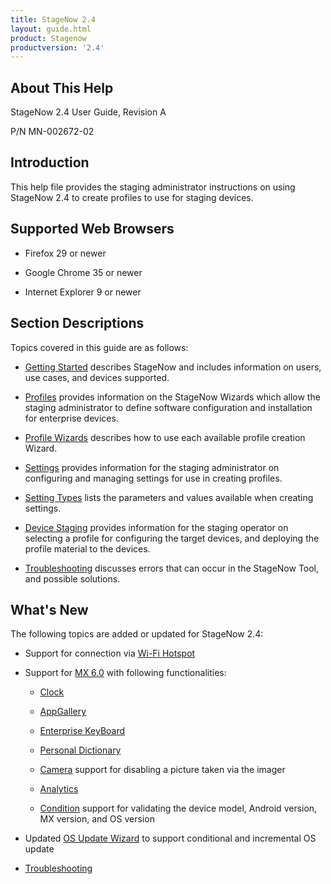 ```yaml
---
title: StageNow 2.4
layout: guide.html
product: Stagenow
productversion: '2.4'
---
```


## About This Help

StageNow 2.4 User Guide, Revision A

P/N MN-002672-02

## Introduction
This help file provides the staging administrator instructions on using StageNow 2.4 to create profiles to use for staging devices.

## Supported Web Browsers

* Firefox 29 or newer

* Google Chrome 35 or newer 

* Internet Explorer 9 or newer

## Section Descriptions
Topics covered in this guide are as follows:

* [Getting Started](../gettingstarted) describes StageNow and includes information on users, use cases, and devices supported.

* [Profiles](../stagingprofiles) provides information on the StageNow Wizards which allow the staging administrator to define software configuration and installation for enterprise devices.

* [Profile Wizards](../ProfileWizards) describes how to use each available profile creation Wizard.

* [Settings](../settingconfig) provides information for the staging administrator on configuring and managing settings for use in creating profiles.

* [Setting Types](../CSPreference) lists the parameters and values available when creating settings.

* [Device Staging](../stageclient) provides information for the staging operator on selecting a profile for configuring the target devices, and deploying the profile material to the devices.

* [Troubleshooting](../troubleshooting) discusses errors that can occur in the StageNow Tool, and possible solutions.

## What's New

The following topics are added or updated for StageNow 2.4:

* Support for connection via [Wi-Fi Hotspot](../gettingstarted/#wifihotspot)

* Support for [MX 6.0](../stagingprofiles/#mx60selection) with following functionalities:

   - [Clock](../csp/clock) 

   - [AppGallery](../csp/appgallery)

   - [Enterprise KeyBoard](../csp/enterprisekeyboard)

   - [Personal Dictionary](../csp/personaldictionary)

   - [Camera](../csp/camera) support for disabling a picture taken via the imager

   - [Analytics](../csp/analyticsmgr)

   - [Condition](../csp/condition) support for validating the device model, Android version, MX version, and OS version

* Updated [OS Update Wizard](../Profiles/osupdate/#performinganincrementalosupdate) to support conditional and incremental OS update    

* [Troubleshooting](../troubleshooting)
